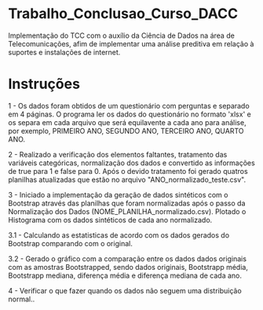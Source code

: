 # Trabalho_Conclusao_Curso_DACC
 Implementação do TCC com o auxílio da Ciência de Dados na área de Telecomunicações, afim de implementar uma análise preditiva em relação à suportes e instalações de internet.

 # Instruções 
  1 - Os dados foram obtidos de um questionário com perguntas e separado em 4 páginas. O programa ler os dados do questionário no formato 'xlsx' e os separa em cada arquivo que será equilavente a cada ano para análise, por exemplo, PRIMEIRO ANO, SEGUNDO ANO, TERCEIRO ANO, QUARTO ANO. 
  
  2 - Realizado a verificação dos elementos faltantes, tratamento das variáveis categóricas, normalização dos dados e convertido as informações de true para 1 e false para 0. Após o devido tratamento foi gerado quatros planilhas atualizadas que estão no arquivo "ANO_normalizado_teste.csv". 
  
  3 - Iniciado a implementação da geração de dados sintéticos com o Bootstrap através das planilhas que foram normalizadas após o passo da Normalização dos Dados (NOME_PLANILHA_normalizado.csv). Plotado o Histograma com os dados sintéticos de cada ano normalizado.

  3.1 - Calculando as estatisticas de acordo com os dados gerados do Bootstrap comparando com o original. 

  3.2 - Gerado o gráfico com a comparação entre os dados dados originais com as amostras Bootstrapped, sendo dados originais, Bootstrapp média, Bootstrapp mediana, diferença média e diferença mediana de cada ano. 
  
  4 - Verificar o que fazer quando os dados não seguem uma distribuição normal..
